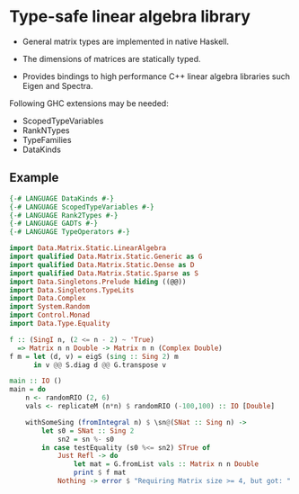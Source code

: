 Type-safe linear algebra library
================================

- General matrix types are implemented in native Haskell.

- The dimensions of matrices are statically typed.

- Provides bindings to high performance C++ linear algebra libraries such Eigen and Spectra.

Following GHC extensions may be needed:

- ScopedTypeVariables
- RankNTypes
- TypeFamilies
- DataKinds

Example
-------

```haskell
{-# LANGUAGE DataKinds #-}
{-# LANGUAGE ScopedTypeVariables #-}
{-# LANGUAGE Rank2Types #-}
{-# LANGUAGE GADTs #-}
{-# LANGUAGE TypeOperators #-}

import Data.Matrix.Static.LinearAlgebra
import qualified Data.Matrix.Static.Generic as G
import qualified Data.Matrix.Static.Dense as D
import qualified Data.Matrix.Static.Sparse as S
import Data.Singletons.Prelude hiding ((@@))
import Data.Singletons.TypeLits
import Data.Complex
import System.Random
import Control.Monad
import Data.Type.Equality

f :: (SingI n, (2 <= n - 2) ~ 'True)
  => Matrix n n Double -> Matrix n n (Complex Double)
f m = let (d, v) = eigS (sing :: Sing 2) m
      in v @@ S.diag d @@ G.transpose v

main :: IO ()
main = do
    n <- randomRIO (2, 6)
    vals <- replicateM (n*n) $ randomRIO (-100,100) :: IO [Double]

    withSomeSing (fromIntegral n) $ \sn@(SNat :: Sing n) ->
        let s0 = SNat :: Sing 2
            sn2 = sn %- s0
        in case testEquality (s0 %<= sn2) STrue of
            Just Refl -> do
                let mat = G.fromList vals :: Matrix n n Double
                print $ f mat
            Nothing -> error $ "Requiring Matrix size >= 4, but got: " <> show n
```